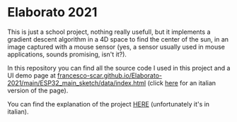 # Elaborato 2021

This is just a school project, nothing really usefull, but it implements a gradient descent algorithm in a 4D space to find the center of the sun, in an image captured with a mouse sensor (yes, a sensor usually used in mouse applications, sounds promising, isn't it?).

In this repository you can find all the source code I used in this project and a UI demo page at [francesco-scar.github.io/Elaborato-2021/main/ESP32_main_sketch/data/index.html](https://francesco-scar.github.io/Elaborato-2021/main/ESP32_main_sketch/data/index.html?lang=en&demo=1) (click [here](https://francesco-scar.github.io/Elaborato-2021/main/ESP32_main_sketch/data/index.html?lang=it&demo=1) for an italian version of the page).

You can find the explanation of the project [HERE](https://raw.githubusercontent.com/francesco-scar/Elaborato-2021/main/Elaborato-2021.pdf) (unfortunately it's in italian).
